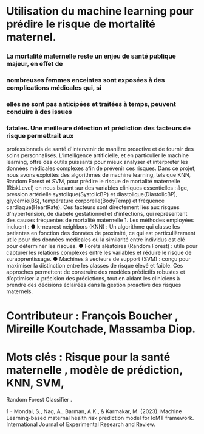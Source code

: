 # Utilisation du machine learning pour prédire le risque de mortalité maternel.

### La mortalité maternelle reste un enjeu de santé publique majeur, en effet de
### nombreuses femmes enceintes sont exposées à des complications médicales qui, si
### elles ne sont pas anticipées et traitées à temps, peuvent conduire à des issues
### fatales. Une meilleure détection et prédiction des facteurs de risque permettrait aux
professionnels de santé d'intervenir de manière proactive et de fournir des soins
personnalisés. L’intelligence artificielle, et en particulier le machine learning, offre
des outils puissants pour mieux analyser et interpréter les données médicales
complexes afin de prévenir ces risques.
Dans ce projet, nous avons exploités des algorithmes de machine learning, tels que
KNN, Random Forest et SVM, pour prédire le risque de mortalité maternelle
(RiskLevel) en nous basant sur des variables cliniques essentielles : âge, pression
artérielle systolique(SystolicBP) et diastolique(DiastolicBP), glycémie(BS),
température corporelle(BodyTemp) et fréquence cardiaque(HeartRate). Ces facteurs
sont directement liés aux risques d'hypertension, de diabète gestationnel et
d'infections, qui représentent des causes fréquentes de mortalité maternelle 1.
Les méthodes employées incluent :
● k-nearest neighbors (KNN) : Un algorithme qui classe les patientes en
fonction des données de proximité, ce qui est particulièrement utile pour des
données médicales où la similarité entre individus est clé pour déterminer les
risques.
● Forêts aléatoires (Random Forest) : utile pour capturer les relations
complexes entre les variables et réduire le risque de surapprentissage.
● Machines à vecteurs de support (SVM) : conçu pour maximiser la distinction
entre les classes de risque élevé et faible.
Ces approches permettent de construire des modèles prédictifs robustes et
d’optimiser la précision des prédictions, tout en aidant les cliniciens à prendre des
décisions éclairées dans la gestion proactive des risques maternels.

# Contributeur : François Boucher , Mireille Koutchade, Massamba Diop.
# Mots clés : Risque pour la santé maternelle , modèle de prédiction, KNN, SVM,
Random Forest Classifier .

1 - Mondal, S., Nag, A., Barman, A.K., & Karmakar, M. (2023). Machine
Learning-based maternal health risk prediction model for IoMT framework.
International Journal of Experimental Research and Review.
